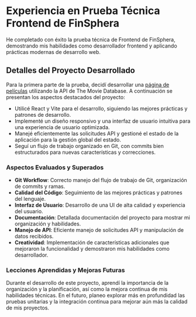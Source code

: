 # Experiencia en Prueba Técnica Frontend de FinSphera

He completado con éxito la prueba técnica de Frontend de FinSphera, demostrando mis habilidades como desarrollador frontend y aplicando prácticas modernas de desarrollo web.

## Detalles del Proyecto Desarrollado

Para la primera parte de la prueba, decidí desarrollar una [página de películas](https://movie-home-page.vercel.app/) utilizando la API de The Movie Database. A continuación se presentan los aspectos destacados del proyecto:

- Utilicé React y Vite para el desarrollo, siguiendo las mejores prácticas y patrones de desarrollo.
- Implementé un diseño responsivo y una interfaz de usuario intuitiva para una experiencia de usuario optimizada.
- Manejé eficientemente las solicitudes API y gestioné el estado de la aplicación para la gestión global del estado.
- Seguí un flujo de trabajo organizado en Git, con commits bien estructurados para nuevas características y correcciones.

### Aspectos Evaluados y Superados

- **Git Workflow**: Correcto manejo del flujo de trabajo de Git, organización de commits y ramas.
- **Calidad del Código**: Seguimiento de las mejores prácticas y patrones del lenguaje.
- **Interfaz de Usuario**: Desarrollo de una UI de alta calidad y experiencia del usuario.
- **Documentación**: Detallada documentación del proyecto para mostrar mi organización y habilidades.
- **Manejo de API**: Eficiente manejo de solicitudes API y manipulación de datos recibidos.
- **Creatividad**: Implementación de características adicionales que mejoraron la funcionalidad y demostraron mis habilidades como desarrollador.

### Lecciones Aprendidas y Mejoras Futuras

Durante el desarrollo de este proyecto, aprendí la importancia de la organización y la planificación, así como la mejora continua de mis habilidades técnicas. En el futuro, planeo explorar más en profundidad las pruebas unitarias y la integración continua para mejorar aún más la calidad de mis proyectos.
